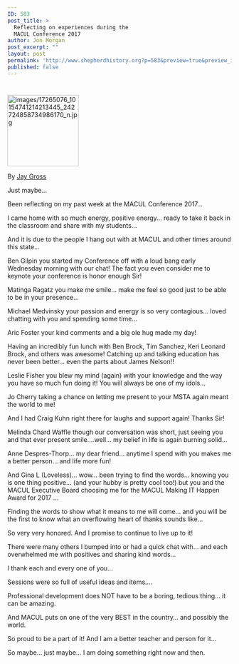 ```yaml
---
ID: 583
post_title: >
  Reflecting on experiences during the
  MACUL Conference 2017
author: Jon Morgan
post_excerpt: ""
layout: post
permalink: 'http://www.shepherdhistory.org?p=583&preview=true&preview_id=583'
published: false
---
```

<h1></h1>
<img title="null" src="http://www.shepherdhistory.org/wp-content/uploads/2017/03/17265076_10154741214213445_242724858734986170_n.jpg" alt="images/17265076_10154741214213445_242724858734986170_n.jpg" width="160" height="160" />

By <a href="https://www.facebook.com/jgross811/posts/10154741214348445">Jay Gross</a>

Just maybe…

Been reflecting on my past week at the MACUL Conference 2017…

I came home with so much energy, positive energy… ready to take it back in the classroom and share with my students…

And it is due to the people I hang out with at MACUL and other times around this state…

Ben Gilpin you started my Conference off with a loud bang early Wednesday morning with our chat! The fact you even consider me to keynote your conference is honor enough Sir!

Matinga Ragatz you make me smile… make me feel so good just to be able to be in your presence…

Michael Medvinsky your passion and energy is so very contagious… loved chatting with you and spending some time…

Aric Foster your kind comments and a big ole hug made my day!

Having an incredibly fun lunch with Ben Brock, Tim Sanchez, Keri Leonard Brock, and others was awesome! Catching up and talking education has never been better… even the parts about James Nelson!!

Leslie Fisher you blew my mind (again) with your knowledge and the way you have so much fun doing it! You will always be one of my idols…

Jo Cherry taking a chance on letting me present to your MSTA again meant the world to me!

And I had Craig Kuhn right there for laughs and support again! Thanks Sir!

Melinda Chard Waffle though our conversation was short, just seeing you and that ever present smile….well… my belief in life is again burning solid…

Anne Despres-Thorp… my dear friend… anytime I spend with you makes me a better person… and life more fun!

And Gina L (Loveless)… wow… been trying to find the words… knowing you is one thing positive… (and your hubby is pretty cool too!) but you and the MACUL Executive Board choosing me for the MACUL Making IT Happen Award for 2017 …

Finding the words to show what it means to me will come… and you will be the first to know what an overflowing heart of thanks sounds like…

So very very honored. And I promise to continue to live up to it!

There were many others I bumped into or had a quick chat with… and each overwhelmed me with positives and sharing kind words…

I thank each and every one of you…

Sessions were so full of useful ideas and items….

Professional development does NOT have to be a boring, tedious thing… it can be amazing.

And MACUL puts on one of the very BEST in the country… and possibly the world.

So proud to be a part of it! And I am a better teacher and person for it…

So maybe… just maybe… I am doing something right now and then.